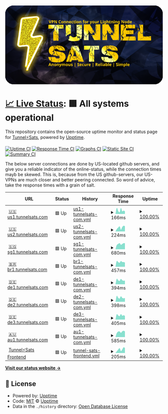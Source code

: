 ![Tunnelsats Logo](assets/tunnelsats_banner_640_320.png)

# [📈 Live Status](https://upptime.github.io/upptime): <!--live status--> **🟩 All systems operational**

This repository contains the open-source uptime monitor and status page for [Tunnel⚡️Sats](https://tunnelsats.com/), powered by [Upptime](https://github.com/upptime/upptime).

[![Uptime CI](https://github.com/Tunnelsats/upptime/workflows/Uptime%20CI/badge.svg)](https://github.com/Tunnelsats/upptime/actions?query=workflow%3A%22Uptime+CI%22)
[![Response Time CI](https://github.com/Tunnelsats/upptime/workflows/Response%20Time%20CI/badge.svg)](https://github.com/Tunnelsats/upptime/actions?query=workflow%3A%22Response+Time+CI%22)
[![Graphs CI](https://github.com/Tunnelsats/upptime/workflows/Graphs%20CI/badge.svg)](https://github.com/Tunnelsats/upptime/actions?query=workflow%3A%22Graphs+CI%22)
[![Static Site CI](https://github.com/Tunnelsats/upptime/workflows/Static%20Site%20CI/badge.svg)](https://github.com/Tunnelsats/upptime/actions?query=workflow%3A%22Static+Site+CI%22)
[![Summary CI](https://github.com/Tunnelsats/upptime/workflows/Summary%20CI/badge.svg)](https://github.com/Tunnelsats/upptime/actions?query=workflow%3A%22Summary+CI%22)

The below server connections are done by US-located github servers, and give you a reliable indicator of the online-status, while the connection times mayb be skewed. This is, because from the US github-servers, our US-VPNs are much closer and better peering connected. So word of advice, take the response times with a grain of salt.

<!--start: status pages-->
<!-- This summary is generated by Upptime (https://github.com/upptime/upptime) -->
<!-- Do not edit this manually, your changes will be overwritten -->
<!-- prettier-ignore -->
| URL | Status | History | Response Time | Uptime |
| --- | ------ | ------- | ------------- | ------ |
| <img alt="" src="https://icons.duckduckgo.com/ip3/us1.tunnelsats.com.ico" height="13"> [🇺🇸 us1.tunnelsats.com](https://us1.tunnelsats.com) | 🟩 Up | [us1-tunnelsats-com.yml](https://github.com/Tunnelsats/upptime/commits/HEAD/history/us1-tunnelsats-com.yml) | <details><summary><img alt="Response time graph" src="./graphs/us1-tunnelsats-com/response-time-week.png" height="20"> 166ms</summary><br><a href="https://status.tunnelsats.com/history/us1-tunnelsats-com"><img alt="Response time 175" src="https://img.shields.io/endpoint?url=https%3A%2F%2Fraw.githubusercontent.com%2FTunnelsats%2Fupptime%2FHEAD%2Fapi%2Fus1-tunnelsats-com%2Fresponse-time.json"></a><br><a href="https://status.tunnelsats.com/history/us1-tunnelsats-com"><img alt="24-hour response time 122" src="https://img.shields.io/endpoint?url=https%3A%2F%2Fraw.githubusercontent.com%2FTunnelsats%2Fupptime%2FHEAD%2Fapi%2Fus1-tunnelsats-com%2Fresponse-time-day.json"></a><br><a href="https://status.tunnelsats.com/history/us1-tunnelsats-com"><img alt="7-day response time 166" src="https://img.shields.io/endpoint?url=https%3A%2F%2Fraw.githubusercontent.com%2FTunnelsats%2Fupptime%2FHEAD%2Fapi%2Fus1-tunnelsats-com%2Fresponse-time-week.json"></a><br><a href="https://status.tunnelsats.com/history/us1-tunnelsats-com"><img alt="30-day response time 189" src="https://img.shields.io/endpoint?url=https%3A%2F%2Fraw.githubusercontent.com%2FTunnelsats%2Fupptime%2FHEAD%2Fapi%2Fus1-tunnelsats-com%2Fresponse-time-month.json"></a><br><a href="https://status.tunnelsats.com/history/us1-tunnelsats-com"><img alt="1-year response time 173" src="https://img.shields.io/endpoint?url=https%3A%2F%2Fraw.githubusercontent.com%2FTunnelsats%2Fupptime%2FHEAD%2Fapi%2Fus1-tunnelsats-com%2Fresponse-time-year.json"></a></details> | <details><summary><a href="https://status.tunnelsats.com/history/us1-tunnelsats-com">100.00%</a></summary><a href="https://status.tunnelsats.com/history/us1-tunnelsats-com"><img alt="All-time uptime 99.99%" src="https://img.shields.io/endpoint?url=https%3A%2F%2Fraw.githubusercontent.com%2FTunnelsats%2Fupptime%2FHEAD%2Fapi%2Fus1-tunnelsats-com%2Fuptime.json"></a><br><a href="https://status.tunnelsats.com/history/us1-tunnelsats-com"><img alt="24-hour uptime 100.00%" src="https://img.shields.io/endpoint?url=https%3A%2F%2Fraw.githubusercontent.com%2FTunnelsats%2Fupptime%2FHEAD%2Fapi%2Fus1-tunnelsats-com%2Fuptime-day.json"></a><br><a href="https://status.tunnelsats.com/history/us1-tunnelsats-com"><img alt="7-day uptime 100.00%" src="https://img.shields.io/endpoint?url=https%3A%2F%2Fraw.githubusercontent.com%2FTunnelsats%2Fupptime%2FHEAD%2Fapi%2Fus1-tunnelsats-com%2Fuptime-week.json"></a><br><a href="https://status.tunnelsats.com/history/us1-tunnelsats-com"><img alt="30-day uptime 100.00%" src="https://img.shields.io/endpoint?url=https%3A%2F%2Fraw.githubusercontent.com%2FTunnelsats%2Fupptime%2FHEAD%2Fapi%2Fus1-tunnelsats-com%2Fuptime-month.json"></a><br><a href="https://status.tunnelsats.com/history/us1-tunnelsats-com"><img alt="1-year uptime 99.99%" src="https://img.shields.io/endpoint?url=https%3A%2F%2Fraw.githubusercontent.com%2FTunnelsats%2Fupptime%2FHEAD%2Fapi%2Fus1-tunnelsats-com%2Fuptime-year.json"></a></details>
| <img alt="" src="https://icons.duckduckgo.com/ip3/us2.tunnelsats.com.ico" height="13"> [🇺🇸 us2.tunnelsats.com](https://us2.tunnelsats.com) | 🟩 Up | [us2-tunnelsats-com.yml](https://github.com/Tunnelsats/upptime/commits/HEAD/history/us2-tunnelsats-com.yml) | <details><summary><img alt="Response time graph" src="./graphs/us2-tunnelsats-com/response-time-week.png" height="20"> 224ms</summary><br><a href="https://status.tunnelsats.com/history/us2-tunnelsats-com"><img alt="Response time 225" src="https://img.shields.io/endpoint?url=https%3A%2F%2Fraw.githubusercontent.com%2FTunnelsats%2Fupptime%2FHEAD%2Fapi%2Fus2-tunnelsats-com%2Fresponse-time.json"></a><br><a href="https://status.tunnelsats.com/history/us2-tunnelsats-com"><img alt="24-hour response time 289" src="https://img.shields.io/endpoint?url=https%3A%2F%2Fraw.githubusercontent.com%2FTunnelsats%2Fupptime%2FHEAD%2Fapi%2Fus2-tunnelsats-com%2Fresponse-time-day.json"></a><br><a href="https://status.tunnelsats.com/history/us2-tunnelsats-com"><img alt="7-day response time 224" src="https://img.shields.io/endpoint?url=https%3A%2F%2Fraw.githubusercontent.com%2FTunnelsats%2Fupptime%2FHEAD%2Fapi%2Fus2-tunnelsats-com%2Fresponse-time-week.json"></a><br><a href="https://status.tunnelsats.com/history/us2-tunnelsats-com"><img alt="30-day response time 232" src="https://img.shields.io/endpoint?url=https%3A%2F%2Fraw.githubusercontent.com%2FTunnelsats%2Fupptime%2FHEAD%2Fapi%2Fus2-tunnelsats-com%2Fresponse-time-month.json"></a><br><a href="https://status.tunnelsats.com/history/us2-tunnelsats-com"><img alt="1-year response time 226" src="https://img.shields.io/endpoint?url=https%3A%2F%2Fraw.githubusercontent.com%2FTunnelsats%2Fupptime%2FHEAD%2Fapi%2Fus2-tunnelsats-com%2Fresponse-time-year.json"></a></details> | <details><summary><a href="https://status.tunnelsats.com/history/us2-tunnelsats-com">100.00%</a></summary><a href="https://status.tunnelsats.com/history/us2-tunnelsats-com"><img alt="All-time uptime 99.99%" src="https://img.shields.io/endpoint?url=https%3A%2F%2Fraw.githubusercontent.com%2FTunnelsats%2Fupptime%2FHEAD%2Fapi%2Fus2-tunnelsats-com%2Fuptime.json"></a><br><a href="https://status.tunnelsats.com/history/us2-tunnelsats-com"><img alt="24-hour uptime 100.00%" src="https://img.shields.io/endpoint?url=https%3A%2F%2Fraw.githubusercontent.com%2FTunnelsats%2Fupptime%2FHEAD%2Fapi%2Fus2-tunnelsats-com%2Fuptime-day.json"></a><br><a href="https://status.tunnelsats.com/history/us2-tunnelsats-com"><img alt="7-day uptime 100.00%" src="https://img.shields.io/endpoint?url=https%3A%2F%2Fraw.githubusercontent.com%2FTunnelsats%2Fupptime%2FHEAD%2Fapi%2Fus2-tunnelsats-com%2Fuptime-week.json"></a><br><a href="https://status.tunnelsats.com/history/us2-tunnelsats-com"><img alt="30-day uptime 100.00%" src="https://img.shields.io/endpoint?url=https%3A%2F%2Fraw.githubusercontent.com%2FTunnelsats%2Fupptime%2FHEAD%2Fapi%2Fus2-tunnelsats-com%2Fuptime-month.json"></a><br><a href="https://status.tunnelsats.com/history/us2-tunnelsats-com"><img alt="1-year uptime 99.99%" src="https://img.shields.io/endpoint?url=https%3A%2F%2Fraw.githubusercontent.com%2FTunnelsats%2Fupptime%2FHEAD%2Fapi%2Fus2-tunnelsats-com%2Fuptime-year.json"></a></details>
| <img alt="" src="https://icons.duckduckgo.com/ip3/sg1.tunnelsats.com.ico" height="13"> [🇸🇬 sg1.tunnelsats.com](https://sg1.tunnelsats.com) | 🟩 Up | [sg1-tunnelsats-com.yml](https://github.com/Tunnelsats/upptime/commits/HEAD/history/sg1-tunnelsats-com.yml) | <details><summary><img alt="Response time graph" src="./graphs/sg1-tunnelsats-com/response-time-week.png" height="20"> 680ms</summary><br><a href="https://status.tunnelsats.com/history/sg1-tunnelsats-com"><img alt="Response time 672" src="https://img.shields.io/endpoint?url=https%3A%2F%2Fraw.githubusercontent.com%2FTunnelsats%2Fupptime%2FHEAD%2Fapi%2Fsg1-tunnelsats-com%2Fresponse-time.json"></a><br><a href="https://status.tunnelsats.com/history/sg1-tunnelsats-com"><img alt="24-hour response time 765" src="https://img.shields.io/endpoint?url=https%3A%2F%2Fraw.githubusercontent.com%2FTunnelsats%2Fupptime%2FHEAD%2Fapi%2Fsg1-tunnelsats-com%2Fresponse-time-day.json"></a><br><a href="https://status.tunnelsats.com/history/sg1-tunnelsats-com"><img alt="7-day response time 680" src="https://img.shields.io/endpoint?url=https%3A%2F%2Fraw.githubusercontent.com%2FTunnelsats%2Fupptime%2FHEAD%2Fapi%2Fsg1-tunnelsats-com%2Fresponse-time-week.json"></a><br><a href="https://status.tunnelsats.com/history/sg1-tunnelsats-com"><img alt="30-day response time 683" src="https://img.shields.io/endpoint?url=https%3A%2F%2Fraw.githubusercontent.com%2FTunnelsats%2Fupptime%2FHEAD%2Fapi%2Fsg1-tunnelsats-com%2Fresponse-time-month.json"></a><br><a href="https://status.tunnelsats.com/history/sg1-tunnelsats-com"><img alt="1-year response time 675" src="https://img.shields.io/endpoint?url=https%3A%2F%2Fraw.githubusercontent.com%2FTunnelsats%2Fupptime%2FHEAD%2Fapi%2Fsg1-tunnelsats-com%2Fresponse-time-year.json"></a></details> | <details><summary><a href="https://status.tunnelsats.com/history/sg1-tunnelsats-com">100.00%</a></summary><a href="https://status.tunnelsats.com/history/sg1-tunnelsats-com"><img alt="All-time uptime 100.00%" src="https://img.shields.io/endpoint?url=https%3A%2F%2Fraw.githubusercontent.com%2FTunnelsats%2Fupptime%2FHEAD%2Fapi%2Fsg1-tunnelsats-com%2Fuptime.json"></a><br><a href="https://status.tunnelsats.com/history/sg1-tunnelsats-com"><img alt="24-hour uptime 100.00%" src="https://img.shields.io/endpoint?url=https%3A%2F%2Fraw.githubusercontent.com%2FTunnelsats%2Fupptime%2FHEAD%2Fapi%2Fsg1-tunnelsats-com%2Fuptime-day.json"></a><br><a href="https://status.tunnelsats.com/history/sg1-tunnelsats-com"><img alt="7-day uptime 100.00%" src="https://img.shields.io/endpoint?url=https%3A%2F%2Fraw.githubusercontent.com%2FTunnelsats%2Fupptime%2FHEAD%2Fapi%2Fsg1-tunnelsats-com%2Fuptime-week.json"></a><br><a href="https://status.tunnelsats.com/history/sg1-tunnelsats-com"><img alt="30-day uptime 100.00%" src="https://img.shields.io/endpoint?url=https%3A%2F%2Fraw.githubusercontent.com%2FTunnelsats%2Fupptime%2FHEAD%2Fapi%2Fsg1-tunnelsats-com%2Fuptime-month.json"></a><br><a href="https://status.tunnelsats.com/history/sg1-tunnelsats-com"><img alt="1-year uptime 100.00%" src="https://img.shields.io/endpoint?url=https%3A%2F%2Fraw.githubusercontent.com%2FTunnelsats%2Fupptime%2FHEAD%2Fapi%2Fsg1-tunnelsats-com%2Fuptime-year.json"></a></details>
| <img alt="" src="https://icons.duckduckgo.com/ip3/br1.tunnelsats.com.ico" height="13"> [🇧🇷 br1.tunnelsats.com](https://br1.tunnelsats.com) | 🟩 Up | [br1-tunnelsats-com.yml](https://github.com/Tunnelsats/upptime/commits/HEAD/history/br1-tunnelsats-com.yml) | <details><summary><img alt="Response time graph" src="./graphs/br1-tunnelsats-com/response-time-week.png" height="20"> 457ms</summary><br><a href="https://status.tunnelsats.com/history/br1-tunnelsats-com"><img alt="Response time 470" src="https://img.shields.io/endpoint?url=https%3A%2F%2Fraw.githubusercontent.com%2FTunnelsats%2Fupptime%2FHEAD%2Fapi%2Fbr1-tunnelsats-com%2Fresponse-time.json"></a><br><a href="https://status.tunnelsats.com/history/br1-tunnelsats-com"><img alt="24-hour response time 398" src="https://img.shields.io/endpoint?url=https%3A%2F%2Fraw.githubusercontent.com%2FTunnelsats%2Fupptime%2FHEAD%2Fapi%2Fbr1-tunnelsats-com%2Fresponse-time-day.json"></a><br><a href="https://status.tunnelsats.com/history/br1-tunnelsats-com"><img alt="7-day response time 457" src="https://img.shields.io/endpoint?url=https%3A%2F%2Fraw.githubusercontent.com%2FTunnelsats%2Fupptime%2FHEAD%2Fapi%2Fbr1-tunnelsats-com%2Fresponse-time-week.json"></a><br><a href="https://status.tunnelsats.com/history/br1-tunnelsats-com"><img alt="30-day response time 480" src="https://img.shields.io/endpoint?url=https%3A%2F%2Fraw.githubusercontent.com%2FTunnelsats%2Fupptime%2FHEAD%2Fapi%2Fbr1-tunnelsats-com%2Fresponse-time-month.json"></a><br><a href="https://status.tunnelsats.com/history/br1-tunnelsats-com"><img alt="1-year response time 471" src="https://img.shields.io/endpoint?url=https%3A%2F%2Fraw.githubusercontent.com%2FTunnelsats%2Fupptime%2FHEAD%2Fapi%2Fbr1-tunnelsats-com%2Fresponse-time-year.json"></a></details> | <details><summary><a href="https://status.tunnelsats.com/history/br1-tunnelsats-com">100.00%</a></summary><a href="https://status.tunnelsats.com/history/br1-tunnelsats-com"><img alt="All-time uptime 100.00%" src="https://img.shields.io/endpoint?url=https%3A%2F%2Fraw.githubusercontent.com%2FTunnelsats%2Fupptime%2FHEAD%2Fapi%2Fbr1-tunnelsats-com%2Fuptime.json"></a><br><a href="https://status.tunnelsats.com/history/br1-tunnelsats-com"><img alt="24-hour uptime 100.00%" src="https://img.shields.io/endpoint?url=https%3A%2F%2Fraw.githubusercontent.com%2FTunnelsats%2Fupptime%2FHEAD%2Fapi%2Fbr1-tunnelsats-com%2Fuptime-day.json"></a><br><a href="https://status.tunnelsats.com/history/br1-tunnelsats-com"><img alt="7-day uptime 100.00%" src="https://img.shields.io/endpoint?url=https%3A%2F%2Fraw.githubusercontent.com%2FTunnelsats%2Fupptime%2FHEAD%2Fapi%2Fbr1-tunnelsats-com%2Fuptime-week.json"></a><br><a href="https://status.tunnelsats.com/history/br1-tunnelsats-com"><img alt="30-day uptime 100.00%" src="https://img.shields.io/endpoint?url=https%3A%2F%2Fraw.githubusercontent.com%2FTunnelsats%2Fupptime%2FHEAD%2Fapi%2Fbr1-tunnelsats-com%2Fuptime-month.json"></a><br><a href="https://status.tunnelsats.com/history/br1-tunnelsats-com"><img alt="1-year uptime 100.00%" src="https://img.shields.io/endpoint?url=https%3A%2F%2Fraw.githubusercontent.com%2FTunnelsats%2Fupptime%2FHEAD%2Fapi%2Fbr1-tunnelsats-com%2Fuptime-year.json"></a></details>
| <img alt="" src="https://icons.duckduckgo.com/ip3/de1.tunnelsats.com.ico" height="13"> [🇩🇪 de1.tunnelsats.com](https://de1.tunnelsats.com) | 🟩 Up | [de1-tunnelsats-com.yml](https://github.com/Tunnelsats/upptime/commits/HEAD/history/de1-tunnelsats-com.yml) | <details><summary><img alt="Response time graph" src="./graphs/de1-tunnelsats-com/response-time-week.png" height="20"> 394ms</summary><br><a href="https://status.tunnelsats.com/history/de1-tunnelsats-com"><img alt="Response time 392" src="https://img.shields.io/endpoint?url=https%3A%2F%2Fraw.githubusercontent.com%2FTunnelsats%2Fupptime%2FHEAD%2Fapi%2Fde1-tunnelsats-com%2Fresponse-time.json"></a><br><a href="https://status.tunnelsats.com/history/de1-tunnelsats-com"><img alt="24-hour response time 348" src="https://img.shields.io/endpoint?url=https%3A%2F%2Fraw.githubusercontent.com%2FTunnelsats%2Fupptime%2FHEAD%2Fapi%2Fde1-tunnelsats-com%2Fresponse-time-day.json"></a><br><a href="https://status.tunnelsats.com/history/de1-tunnelsats-com"><img alt="7-day response time 394" src="https://img.shields.io/endpoint?url=https%3A%2F%2Fraw.githubusercontent.com%2FTunnelsats%2Fupptime%2FHEAD%2Fapi%2Fde1-tunnelsats-com%2Fresponse-time-week.json"></a><br><a href="https://status.tunnelsats.com/history/de1-tunnelsats-com"><img alt="30-day response time 417" src="https://img.shields.io/endpoint?url=https%3A%2F%2Fraw.githubusercontent.com%2FTunnelsats%2Fupptime%2FHEAD%2Fapi%2Fde1-tunnelsats-com%2Fresponse-time-month.json"></a><br><a href="https://status.tunnelsats.com/history/de1-tunnelsats-com"><img alt="1-year response time 393" src="https://img.shields.io/endpoint?url=https%3A%2F%2Fraw.githubusercontent.com%2FTunnelsats%2Fupptime%2FHEAD%2Fapi%2Fde1-tunnelsats-com%2Fresponse-time-year.json"></a></details> | <details><summary><a href="https://status.tunnelsats.com/history/de1-tunnelsats-com">100.00%</a></summary><a href="https://status.tunnelsats.com/history/de1-tunnelsats-com"><img alt="All-time uptime 100.00%" src="https://img.shields.io/endpoint?url=https%3A%2F%2Fraw.githubusercontent.com%2FTunnelsats%2Fupptime%2FHEAD%2Fapi%2Fde1-tunnelsats-com%2Fuptime.json"></a><br><a href="https://status.tunnelsats.com/history/de1-tunnelsats-com"><img alt="24-hour uptime 100.00%" src="https://img.shields.io/endpoint?url=https%3A%2F%2Fraw.githubusercontent.com%2FTunnelsats%2Fupptime%2FHEAD%2Fapi%2Fde1-tunnelsats-com%2Fuptime-day.json"></a><br><a href="https://status.tunnelsats.com/history/de1-tunnelsats-com"><img alt="7-day uptime 100.00%" src="https://img.shields.io/endpoint?url=https%3A%2F%2Fraw.githubusercontent.com%2FTunnelsats%2Fupptime%2FHEAD%2Fapi%2Fde1-tunnelsats-com%2Fuptime-week.json"></a><br><a href="https://status.tunnelsats.com/history/de1-tunnelsats-com"><img alt="30-day uptime 100.00%" src="https://img.shields.io/endpoint?url=https%3A%2F%2Fraw.githubusercontent.com%2FTunnelsats%2Fupptime%2FHEAD%2Fapi%2Fde1-tunnelsats-com%2Fuptime-month.json"></a><br><a href="https://status.tunnelsats.com/history/de1-tunnelsats-com"><img alt="1-year uptime 100.00%" src="https://img.shields.io/endpoint?url=https%3A%2F%2Fraw.githubusercontent.com%2FTunnelsats%2Fupptime%2FHEAD%2Fapi%2Fde1-tunnelsats-com%2Fuptime-year.json"></a></details>
| <img alt="" src="https://icons.duckduckgo.com/ip3/de2.tunnelsats.com.ico" height="13"> [🇩🇪 de2.tunnelsats.com](https://de2.tunnelsats.com) | 🟩 Up | [de2-tunnelsats-com.yml](https://github.com/Tunnelsats/upptime/commits/HEAD/history/de2-tunnelsats-com.yml) | <details><summary><img alt="Response time graph" src="./graphs/de2-tunnelsats-com/response-time-week.png" height="20"> 398ms</summary><br><a href="https://status.tunnelsats.com/history/de2-tunnelsats-com"><img alt="Response time 521" src="https://img.shields.io/endpoint?url=https%3A%2F%2Fraw.githubusercontent.com%2FTunnelsats%2Fupptime%2FHEAD%2Fapi%2Fde2-tunnelsats-com%2Fresponse-time.json"></a><br><a href="https://status.tunnelsats.com/history/de2-tunnelsats-com"><img alt="24-hour response time 353" src="https://img.shields.io/endpoint?url=https%3A%2F%2Fraw.githubusercontent.com%2FTunnelsats%2Fupptime%2FHEAD%2Fapi%2Fde2-tunnelsats-com%2Fresponse-time-day.json"></a><br><a href="https://status.tunnelsats.com/history/de2-tunnelsats-com"><img alt="7-day response time 398" src="https://img.shields.io/endpoint?url=https%3A%2F%2Fraw.githubusercontent.com%2FTunnelsats%2Fupptime%2FHEAD%2Fapi%2Fde2-tunnelsats-com%2Fresponse-time-week.json"></a><br><a href="https://status.tunnelsats.com/history/de2-tunnelsats-com"><img alt="30-day response time 427" src="https://img.shields.io/endpoint?url=https%3A%2F%2Fraw.githubusercontent.com%2FTunnelsats%2Fupptime%2FHEAD%2Fapi%2Fde2-tunnelsats-com%2Fresponse-time-month.json"></a><br><a href="https://status.tunnelsats.com/history/de2-tunnelsats-com"><img alt="1-year response time 394" src="https://img.shields.io/endpoint?url=https%3A%2F%2Fraw.githubusercontent.com%2FTunnelsats%2Fupptime%2FHEAD%2Fapi%2Fde2-tunnelsats-com%2Fresponse-time-year.json"></a></details> | <details><summary><a href="https://status.tunnelsats.com/history/de2-tunnelsats-com">100.00%</a></summary><a href="https://status.tunnelsats.com/history/de2-tunnelsats-com"><img alt="All-time uptime 99.91%" src="https://img.shields.io/endpoint?url=https%3A%2F%2Fraw.githubusercontent.com%2FTunnelsats%2Fupptime%2FHEAD%2Fapi%2Fde2-tunnelsats-com%2Fuptime.json"></a><br><a href="https://status.tunnelsats.com/history/de2-tunnelsats-com"><img alt="24-hour uptime 100.00%" src="https://img.shields.io/endpoint?url=https%3A%2F%2Fraw.githubusercontent.com%2FTunnelsats%2Fupptime%2FHEAD%2Fapi%2Fde2-tunnelsats-com%2Fuptime-day.json"></a><br><a href="https://status.tunnelsats.com/history/de2-tunnelsats-com"><img alt="7-day uptime 100.00%" src="https://img.shields.io/endpoint?url=https%3A%2F%2Fraw.githubusercontent.com%2FTunnelsats%2Fupptime%2FHEAD%2Fapi%2Fde2-tunnelsats-com%2Fuptime-week.json"></a><br><a href="https://status.tunnelsats.com/history/de2-tunnelsats-com"><img alt="30-day uptime 100.00%" src="https://img.shields.io/endpoint?url=https%3A%2F%2Fraw.githubusercontent.com%2FTunnelsats%2Fupptime%2FHEAD%2Fapi%2Fde2-tunnelsats-com%2Fuptime-month.json"></a><br><a href="https://status.tunnelsats.com/history/de2-tunnelsats-com"><img alt="1-year uptime 100.00%" src="https://img.shields.io/endpoint?url=https%3A%2F%2Fraw.githubusercontent.com%2FTunnelsats%2Fupptime%2FHEAD%2Fapi%2Fde2-tunnelsats-com%2Fuptime-year.json"></a></details>
| <img alt="" src="https://icons.duckduckgo.com/ip3/de3.tunnelsats.com.ico" height="13"> [🇩🇪 de3.tunnelsats.com](https://de3.tunnelsats.com) | 🟩 Up | [de3-tunnelsats-com.yml](https://github.com/Tunnelsats/upptime/commits/HEAD/history/de3-tunnelsats-com.yml) | <details><summary><img alt="Response time graph" src="./graphs/de3-tunnelsats-com/response-time-week.png" height="20"> 405ms</summary><br><a href="https://status.tunnelsats.com/history/de3-tunnelsats-com"><img alt="Response time 393" src="https://img.shields.io/endpoint?url=https%3A%2F%2Fraw.githubusercontent.com%2FTunnelsats%2Fupptime%2FHEAD%2Fapi%2Fde3-tunnelsats-com%2Fresponse-time.json"></a><br><a href="https://status.tunnelsats.com/history/de3-tunnelsats-com"><img alt="24-hour response time 342" src="https://img.shields.io/endpoint?url=https%3A%2F%2Fraw.githubusercontent.com%2FTunnelsats%2Fupptime%2FHEAD%2Fapi%2Fde3-tunnelsats-com%2Fresponse-time-day.json"></a><br><a href="https://status.tunnelsats.com/history/de3-tunnelsats-com"><img alt="7-day response time 405" src="https://img.shields.io/endpoint?url=https%3A%2F%2Fraw.githubusercontent.com%2FTunnelsats%2Fupptime%2FHEAD%2Fapi%2Fde3-tunnelsats-com%2Fresponse-time-week.json"></a><br><a href="https://status.tunnelsats.com/history/de3-tunnelsats-com"><img alt="30-day response time 412" src="https://img.shields.io/endpoint?url=https%3A%2F%2Fraw.githubusercontent.com%2FTunnelsats%2Fupptime%2FHEAD%2Fapi%2Fde3-tunnelsats-com%2Fresponse-time-month.json"></a><br><a href="https://status.tunnelsats.com/history/de3-tunnelsats-com"><img alt="1-year response time 393" src="https://img.shields.io/endpoint?url=https%3A%2F%2Fraw.githubusercontent.com%2FTunnelsats%2Fupptime%2FHEAD%2Fapi%2Fde3-tunnelsats-com%2Fresponse-time-year.json"></a></details> | <details><summary><a href="https://status.tunnelsats.com/history/de3-tunnelsats-com">100.00%</a></summary><a href="https://status.tunnelsats.com/history/de3-tunnelsats-com"><img alt="All-time uptime 100.00%" src="https://img.shields.io/endpoint?url=https%3A%2F%2Fraw.githubusercontent.com%2FTunnelsats%2Fupptime%2FHEAD%2Fapi%2Fde3-tunnelsats-com%2Fuptime.json"></a><br><a href="https://status.tunnelsats.com/history/de3-tunnelsats-com"><img alt="24-hour uptime 100.00%" src="https://img.shields.io/endpoint?url=https%3A%2F%2Fraw.githubusercontent.com%2FTunnelsats%2Fupptime%2FHEAD%2Fapi%2Fde3-tunnelsats-com%2Fuptime-day.json"></a><br><a href="https://status.tunnelsats.com/history/de3-tunnelsats-com"><img alt="7-day uptime 100.00%" src="https://img.shields.io/endpoint?url=https%3A%2F%2Fraw.githubusercontent.com%2FTunnelsats%2Fupptime%2FHEAD%2Fapi%2Fde3-tunnelsats-com%2Fuptime-week.json"></a><br><a href="https://status.tunnelsats.com/history/de3-tunnelsats-com"><img alt="30-day uptime 100.00%" src="https://img.shields.io/endpoint?url=https%3A%2F%2Fraw.githubusercontent.com%2FTunnelsats%2Fupptime%2FHEAD%2Fapi%2Fde3-tunnelsats-com%2Fuptime-month.json"></a><br><a href="https://status.tunnelsats.com/history/de3-tunnelsats-com"><img alt="1-year uptime 100.00%" src="https://img.shields.io/endpoint?url=https%3A%2F%2Fraw.githubusercontent.com%2FTunnelsats%2Fupptime%2FHEAD%2Fapi%2Fde3-tunnelsats-com%2Fuptime-year.json"></a></details>
| <img alt="" src="https://icons.duckduckgo.com/ip3/au1.tunnelsats.com.ico" height="13"> [🇦🇺 au1.tunnelsats.com](https://au1.tunnelsats.com) | 🟩 Up | [au1-tunnelsats-com.yml](https://github.com/Tunnelsats/upptime/commits/HEAD/history/au1-tunnelsats-com.yml) | <details><summary><img alt="Response time graph" src="./graphs/au1-tunnelsats-com/response-time-week.png" height="20"> 585ms</summary><br><a href="https://status.tunnelsats.com/history/au1-tunnelsats-com"><img alt="Response time 585" src="https://img.shields.io/endpoint?url=https%3A%2F%2Fraw.githubusercontent.com%2FTunnelsats%2Fupptime%2FHEAD%2Fapi%2Fau1-tunnelsats-com%2Fresponse-time.json"></a><br><a href="https://status.tunnelsats.com/history/au1-tunnelsats-com"><img alt="24-hour response time 622" src="https://img.shields.io/endpoint?url=https%3A%2F%2Fraw.githubusercontent.com%2FTunnelsats%2Fupptime%2FHEAD%2Fapi%2Fau1-tunnelsats-com%2Fresponse-time-day.json"></a><br><a href="https://status.tunnelsats.com/history/au1-tunnelsats-com"><img alt="7-day response time 585" src="https://img.shields.io/endpoint?url=https%3A%2F%2Fraw.githubusercontent.com%2FTunnelsats%2Fupptime%2FHEAD%2Fapi%2Fau1-tunnelsats-com%2Fresponse-time-week.json"></a><br><a href="https://status.tunnelsats.com/history/au1-tunnelsats-com"><img alt="30-day response time 590" src="https://img.shields.io/endpoint?url=https%3A%2F%2Fraw.githubusercontent.com%2FTunnelsats%2Fupptime%2FHEAD%2Fapi%2Fau1-tunnelsats-com%2Fresponse-time-month.json"></a><br><a href="https://status.tunnelsats.com/history/au1-tunnelsats-com"><img alt="1-year response time 585" src="https://img.shields.io/endpoint?url=https%3A%2F%2Fraw.githubusercontent.com%2FTunnelsats%2Fupptime%2FHEAD%2Fapi%2Fau1-tunnelsats-com%2Fresponse-time-year.json"></a></details> | <details><summary><a href="https://status.tunnelsats.com/history/au1-tunnelsats-com">100.00%</a></summary><a href="https://status.tunnelsats.com/history/au1-tunnelsats-com"><img alt="All-time uptime 99.96%" src="https://img.shields.io/endpoint?url=https%3A%2F%2Fraw.githubusercontent.com%2FTunnelsats%2Fupptime%2FHEAD%2Fapi%2Fau1-tunnelsats-com%2Fuptime.json"></a><br><a href="https://status.tunnelsats.com/history/au1-tunnelsats-com"><img alt="24-hour uptime 100.00%" src="https://img.shields.io/endpoint?url=https%3A%2F%2Fraw.githubusercontent.com%2FTunnelsats%2Fupptime%2FHEAD%2Fapi%2Fau1-tunnelsats-com%2Fuptime-day.json"></a><br><a href="https://status.tunnelsats.com/history/au1-tunnelsats-com"><img alt="7-day uptime 100.00%" src="https://img.shields.io/endpoint?url=https%3A%2F%2Fraw.githubusercontent.com%2FTunnelsats%2Fupptime%2FHEAD%2Fapi%2Fau1-tunnelsats-com%2Fuptime-week.json"></a><br><a href="https://status.tunnelsats.com/history/au1-tunnelsats-com"><img alt="30-day uptime 100.00%" src="https://img.shields.io/endpoint?url=https%3A%2F%2Fraw.githubusercontent.com%2FTunnelsats%2Fupptime%2FHEAD%2Fapi%2Fau1-tunnelsats-com%2Fuptime-month.json"></a><br><a href="https://status.tunnelsats.com/history/au1-tunnelsats-com"><img alt="1-year uptime 100.00%" src="https://img.shields.io/endpoint?url=https%3A%2F%2Fraw.githubusercontent.com%2FTunnelsats%2Fupptime%2FHEAD%2Fapi%2Fau1-tunnelsats-com%2Fuptime-year.json"></a></details>
| <img alt="" src="https://icons.duckduckgo.com/ip3/tunnelsats.com.ico" height="13"> [Tunnel⚡️Sats Frontend](https://tunnelsats.com) | 🟩 Up | [tunnel-sats-frontend.yml](https://github.com/Tunnelsats/upptime/commits/HEAD/history/tunnel-sats-frontend.yml) | <details><summary><img alt="Response time graph" src="./graphs/tunnel-sats-frontend/response-time-week.png" height="20"> 205ms</summary><br><a href="https://status.tunnelsats.com/history/tunnel-sats-frontend"><img alt="Response time 272" src="https://img.shields.io/endpoint?url=https%3A%2F%2Fraw.githubusercontent.com%2FTunnelsats%2Fupptime%2FHEAD%2Fapi%2Ftunnel-sats-frontend%2Fresponse-time.json"></a><br><a href="https://status.tunnelsats.com/history/tunnel-sats-frontend"><img alt="24-hour response time 278" src="https://img.shields.io/endpoint?url=https%3A%2F%2Fraw.githubusercontent.com%2FTunnelsats%2Fupptime%2FHEAD%2Fapi%2Ftunnel-sats-frontend%2Fresponse-time-day.json"></a><br><a href="https://status.tunnelsats.com/history/tunnel-sats-frontend"><img alt="7-day response time 205" src="https://img.shields.io/endpoint?url=https%3A%2F%2Fraw.githubusercontent.com%2FTunnelsats%2Fupptime%2FHEAD%2Fapi%2Ftunnel-sats-frontend%2Fresponse-time-week.json"></a><br><a href="https://status.tunnelsats.com/history/tunnel-sats-frontend"><img alt="30-day response time 208" src="https://img.shields.io/endpoint?url=https%3A%2F%2Fraw.githubusercontent.com%2FTunnelsats%2Fupptime%2FHEAD%2Fapi%2Ftunnel-sats-frontend%2Fresponse-time-month.json"></a><br><a href="https://status.tunnelsats.com/history/tunnel-sats-frontend"><img alt="1-year response time 211" src="https://img.shields.io/endpoint?url=https%3A%2F%2Fraw.githubusercontent.com%2FTunnelsats%2Fupptime%2FHEAD%2Fapi%2Ftunnel-sats-frontend%2Fresponse-time-year.json"></a></details> | <details><summary><a href="https://status.tunnelsats.com/history/tunnel-sats-frontend">100.00%</a></summary><a href="https://status.tunnelsats.com/history/tunnel-sats-frontend"><img alt="All-time uptime 99.99%" src="https://img.shields.io/endpoint?url=https%3A%2F%2Fraw.githubusercontent.com%2FTunnelsats%2Fupptime%2FHEAD%2Fapi%2Ftunnel-sats-frontend%2Fuptime.json"></a><br><a href="https://status.tunnelsats.com/history/tunnel-sats-frontend"><img alt="24-hour uptime 100.00%" src="https://img.shields.io/endpoint?url=https%3A%2F%2Fraw.githubusercontent.com%2FTunnelsats%2Fupptime%2FHEAD%2Fapi%2Ftunnel-sats-frontend%2Fuptime-day.json"></a><br><a href="https://status.tunnelsats.com/history/tunnel-sats-frontend"><img alt="7-day uptime 100.00%" src="https://img.shields.io/endpoint?url=https%3A%2F%2Fraw.githubusercontent.com%2FTunnelsats%2Fupptime%2FHEAD%2Fapi%2Ftunnel-sats-frontend%2Fuptime-week.json"></a><br><a href="https://status.tunnelsats.com/history/tunnel-sats-frontend"><img alt="30-day uptime 100.00%" src="https://img.shields.io/endpoint?url=https%3A%2F%2Fraw.githubusercontent.com%2FTunnelsats%2Fupptime%2FHEAD%2Fapi%2Ftunnel-sats-frontend%2Fuptime-month.json"></a><br><a href="https://status.tunnelsats.com/history/tunnel-sats-frontend"><img alt="1-year uptime 99.99%" src="https://img.shields.io/endpoint?url=https%3A%2F%2Fraw.githubusercontent.com%2FTunnelsats%2Fupptime%2FHEAD%2Fapi%2Ftunnel-sats-frontend%2Fuptime-year.json"></a></details>

<!--end: status pages-->

[**Visit our status website →**](https://status.tunnelsats.com)

## 📄 License

- Powered by: [Upptime](https://github.com/upptime/upptime)
- Code: [MIT](./LICENSE) © [Upptime](https://upptime.js.org)
- Data in the `./history` directory: [Open Database License](https://opendatacommons.org/licenses/odbl/1-0/)
